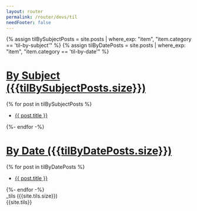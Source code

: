 ```yaml
---
layout: router
permalink: /router/devs/til
needFooter: false
---
```


<style>

</style>

{% assign tilBySubjectPosts = site.posts | where_exp: "item", "item.category == 'til-by-subject'" %}
{% assign tilByDatePosts = site.posts | where_exp: "item", "item.category == 'til-by-date'" %}

<div class="layout--center-focused" style="min-height: 100vh; padding: 0">
  <div class="category-and-tag-filter">
      <div>
        <h1>
          <a href="by-subject">By Subject ({{tilBySubjectPosts.size}})</a>
        </h1>
        {% for post in tilBySubjectPosts %}
        <div>
          <ul>
            <li>
              <a href="{{ post.url }}"> {{ post.title }}</a>
            </li>
          </ul>
        </div>
        {%- endfor -%}
      </div>
      <div>
        <h1>
          <a href="by-date">By Date ({{tilByDatePosts.size}})</a>
        </h1>
        {% for post in tilByDatePosts %}
        <div>
          <ul>
            <li>
              <a href="{{ post.url }}"> {{ post.title }}</a>
            </li>
          </ul>
        </div>
        {%- endfor -%}
      </div>
  </div>
  <div>
    <div>_tils ({{site.tils.size}}) </div> 
    <div>{{site.tils}}</div>
  </div>
</div>
